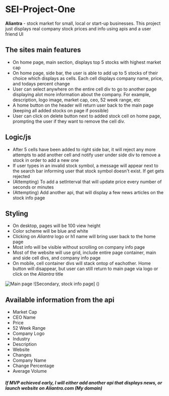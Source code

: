 # SEI-Project-One

**Aliantra** - stock market for small, local or start-up businesses. This project just displays real company stock prices and info
using apis and a user friend UI

## The sites main features 
- On home page, main section, displays top 5 stocks with highest market cap
- On home page, side bar, the user is able to add up to 5 stocks of their choice which displays as cells. Each cell displays 
company name, price, and todays percent change
- User can select anywhere on the entire cell div to go to another page displaying alot more information about 
the company. For example, description, logo image, market cap, ceo, 52 week range, etc
- A home button on the header will return user back to the main page (keeping all added stocks on page if possible)
- User can click on delete button next to added stock cell on home page, prompting the user if they want to remove the cell div.

## Logic/js
- After 5 cells have been added to right side bar, it will reject any more attempts to add another cell and notify user under side
div to remove a stock in order to add a new one
- If user types in an invalid stock symbol, a message will appear next to the search bar informing user that stock symbol 
doesn't exist. If get gets rejected
- (Attempting) To add a setInterval that will update price every number of seconds or minutes
- (Attempting) Add another api, that will display a few news articles on the stock info page

## Styling 
- On desktop, pages will be 100 view height
- Color scheme will be blue and white
- Clicking on *Aliantra* logo or h1 name will bring user back to the home page
- Most info will be visible without scrolling on company info page
- Most of the website will use grid, include entire page container, main and side cell divs, and company info page
- On mobile, cell container divs will stack ontop of eachother. Home button will disappear, but user can still return to main 
page via logo or click on the *Aliantra* title

![Main page]()
![Secondary, stock info page] ()

## Available information from the api
- Market Cap
- CEO Name
- Price
- 52 Week Range
- Company Logo
- Industry
- Description
- Website
- Changes 
- Company Name
- Change Percentage
- Average Volume

##### If MVP achieved early, I will either add another api that displays news, or launch website on Aliantra.com (My domain)
